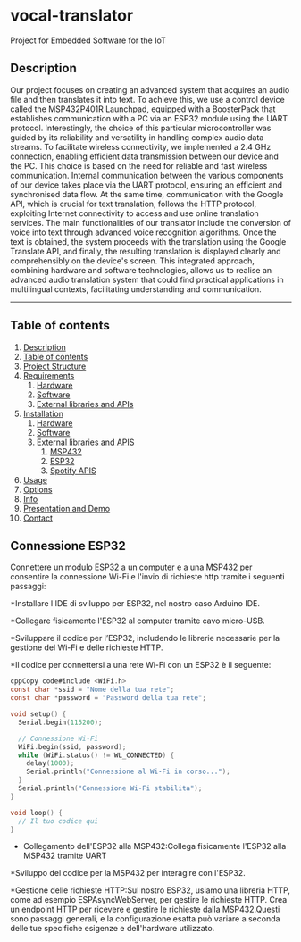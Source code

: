 # vocal-translator
Project for Embedded Software for the IoT

## Description
Our project focuses on creating an advanced system that acquires an audio file and then translates it into text. To achieve this, we use a control device called the MSP432P401R Launchpad, equipped with a BoosterPack that establishes communication with a PC via an ESP32 module using the UART protocol. Interestingly, the choice of this particular microcontroller was guided by its reliability and versatility in handling complex audio data streams.
To facilitate wireless connectivity, we implemented a 2.4 GHz connection, enabling efficient data transmission between our device and the PC. This choice is based on the need for reliable and fast wireless communication.
Internal communication between the various components of our device takes place via the UART protocol, ensuring an efficient and synchronised data flow. At the same time, communication with the Google API, which is crucial for text translation, follows the HTTP protocol, exploiting Internet connectivity to access and use online translation services. The main functionalities of our translator include the conversion of voice into text through advanced voice recognition algorithms. Once the text is obtained, the system proceeds with the translation using the Google Translate API, and finally, the resulting translation is displayed clearly and comprehensibly on the device's screen.
This integrated approach, combining hardware and software technologies, allows us to realise an advanced audio translation system that could find practical applications in multilingual contexts, facilitating understanding and communication.
<hr>



## Table of contents
1. [Description](#description)
2. [Table of contents](#table-of-contents)
3. [Project Structure](#project-structure)
4. [Requirements](#requirements)
    1. [Hardware](#hardware)
    2. [Software](#software)
    3. [External libraries and APIs](#external-libraries-and-apis)
5. [Installation](#installation)
    1. [Hardware](#hardware-1)
    2. [Software](#software-1)
    3. [External libraries and APIS](#external-libraries-and-apis-1)
        1. [MSP432](#msp432)
        2. [ESP32](#esp32)
        3. [Spotify APIS](#spotify-apis)
6. [Usage](#usage)
7. [Options](#options)
8. [Info](#info)
9. [Presentation and Demo](#presentation-and-demo)
10. [Contact](#contact)

## Connessione ESP32
Connettere un modulo ESP32 a un computer e a una MSP432 per consentire la connessione Wi-Fi e l'invio di richieste http tramite i seguenti passaggi:

*Installare l'IDE di sviluppo per ESP32, nel nostro caso Arduino IDE.

*Collegare fisicamente l'ESP32 al computer tramite cavo micro-USB.

*Sviluppare il codice per l’ESP32, includendo le librerie necessarie per la gestione del Wi-Fi e delle richieste HTTP.

*Il codice per connettersi a una rete Wi-Fi con un ESP32 è il seguente:

```c
cppCopy code#include <WiFi.h>
const char *ssid = "Nome della tua rete";
const char *password = "Password della tua rete";

void setup() {
  Serial.begin(115200);

  // Connessione Wi-Fi
  WiFi.begin(ssid, password);
  while (WiFi.status() != WL_CONNECTED) {
    delay(1000);
    Serial.println("Connessione al Wi-Fi in corso...");
  }
  Serial.println("Connessione Wi-Fi stabilita");
}

void loop() {
  // Il tuo codice qui
}
```

* Collegamento dell'ESP32 alla MSP432:Collega fisicamente l'ESP32 alla MSP432 tramite UART

*Sviluppo del codice per la MSP432 per interagire con l'ESP32. 

*Gestione delle richieste HTTP:Sul nostro ESP32, usiamo una libreria HTTP, come ad esempio ESPAsyncWebServer, per gestire le richieste HTTP. Crea un endpoint HTTP per ricevere e gestire le richieste dalla MSP432.Questi sono passaggi generali, e la configurazione esatta può variare a seconda delle tue specifiche esigenze e dell'hardware utilizzato. 


